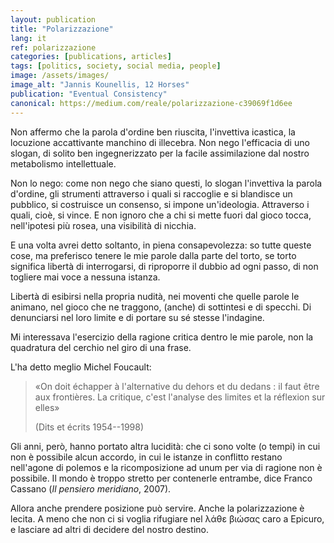 ```yaml
---
layout: publication
title: "Polarizzazione"
lang: it
ref: polarizzazione
categories: [publications, articles]
tags: [politics, society, social media, people]
image: /assets/images/
image_alt: "Jannis Kounellis, 12 Horses"
publication: "Eventual Consistency"
canonical: https://medium.com/reale/polarizzazione-c39069f1d6ee
---
```


Non affermo che la parola d'ordine ben riuscita, l'invettiva icastica, la locuzione accattivante manchino di illecebra. Non nego l'efficacia di uno slogan, di solito ben ingegnerizzato per la facile assimilazione dal nostro metabolismo intellettuale.

Non lo nego: come non nego che siano questi, lo slogan l'invettiva la parola d'ordine, gli strumenti attraverso i quali si raccoglie e si blandisce un pubblico, si costruisce un consenso, si impone un'ideologia. Attraverso i quali, cioè, si vince. E non ignoro che a chi si mette fuori dal gioco tocca, nell'ipotesi più rosea, una visibilità di nicchia.

E una volta avrei detto soltanto, in piena consapevolezza: so tutte queste cose, ma preferisco tenere le mie parole dalla parte del torto, se torto significa libertà di interrogarsi, di riproporre il dubbio ad ogni passo, di non togliere mai voce a nessuna istanza.

Libertà di esibirsi nella propria nudità, nei moventi che quelle parole le animano, nel gioco che ne traggono, (anche) di sottintesi e di specchi. Di denunciarsi nel loro limite e di portare su sé stesse l'indagine.

Mi interessava l'esercizio della ragione critica dentro le mie parole, non la quadratura del cerchio nel giro di una frase.

L'ha detto meglio Michel Foucault:

> «On doit échapper à l'alternative du dehors et du dedans : il faut être aux frontières. La critique, c'est l'analyse des limites et la réflexion sur elles»
>
> (Dits et écrits 1954--1998)

Gli anni, però, hanno portato altra lucidità: che ci sono volte (o tempi) in cui non è possibile alcun accordo, in cui le istanze in conflitto restano nell'agone di polemos e la ricomposizione ad unum per via di ragione non è possibile. Il mondo è troppo stretto per contenerle entrambe, dice Franco Cassano (*Il pensiero meridiano*, 2007).

Allora anche prendere posizione può servire. Anche la polarizzazione è lecita. A meno che non ci si voglia rifugiare nel λάθε βιώσας caro a Epicuro, e lasciare ad altri di decidere del nostro destino.
